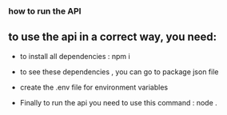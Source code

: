 ### how to run the API
## to use the api in a correct way, you need:
- to install all dependencies : npm i 
- to see these dependencies , you can go to package json file

- create the .env file for environment variables
- Finally to run the api you need to use this command : node . 